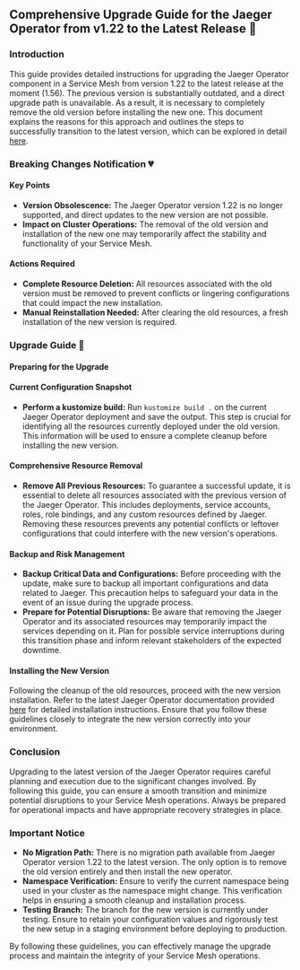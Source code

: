 ## Comprehensive Upgrade Guide for the Jaeger Operator from v1.22 to the Latest Release 🦮

### Introduction
This guide provides detailed instructions for upgrading the Jaeger Operator component in a Service Mesh from version 1.22 to the latest release at the moment (1.56). The previous version is substantially outdated, and a direct upgrade path is unavailable. As a result, it is necessary to completely remove the old version before installing the new one. This document explains the reasons for this approach and outlines the steps to successfully transition to the latest version, which can be explored in detail [here](https://www.jaegertracing.io/docs/1.56/operator/).

### Breaking Changes Notification 💔

#### Key Points
- **Version Obsolescence:** The Jaeger Operator version 1.22 is no longer supported, and direct updates to the new version are not possible.
- **Impact on Cluster Operations:** The removal of the old version and installation of the new one may temporarily affect the stability and functionality of your Service Mesh.

#### Actions Required
- **Complete Resource Deletion:** All resources associated with the old version must be removed to prevent conflicts or lingering configurations that could impact the new installation.
- **Manual Reinstallation Needed:** After clearing the old resources, a fresh installation of the new version is required.

### Upgrade Guide 🦮

#### Preparing for the Upgrade

#### Current Configuration Snapshot
- **Perform a kustomize build:** Run `kustomize build .` on the current Jaeger Operator deployment and save the output. This step is crucial for identifying all the resources currently deployed under the old version. This information will be used to ensure a complete cleanup before installing the new version.

#### Comprehensive Resource Removal
- **Remove All Previous Resources:** To guarantee a successful update, it is essential to delete all resources associated with the previous version of the Jaeger Operator. This includes deployments, service accounts, roles, role bindings, and any custom resources defined by Jaeger. Removing these resources prevents any potential conflicts or leftover configurations that could interfere with the new version's operations.

#### Backup and Risk Management
- **Backup Critical Data and Configurations:** Before proceeding with the update, make sure to backup all important configurations and data related to Jaeger. This precaution helps to safeguard your data in the event of an issue during the upgrade process.
- **Prepare for Potential Disruptions:** Be aware that removing the Jaeger Operator and its associated resources may temporarily impact the services depending on it. Plan for possible service interruptions during this transition phase and inform relevant stakeholders of the expected downtime.


#### Installing the New Version

Following the cleanup of the old resources, proceed with the new version installation. Refer to the latest Jaeger Operator documentation provided [here](https://www.jaegertracing.io/docs/1.57/operator/) for detailed installation instructions. Ensure that you follow these guidelines closely to integrate the new version correctly into your environment.

### Conclusion

Upgrading to the latest version of the Jaeger Operator requires careful planning and execution due to the significant changes involved. By following this guide, you can ensure a smooth transition and minimize potential disruptions to your Service Mesh operations. Always be prepared for operational impacts and have appropriate recovery strategies in place.

### Important Notice
- **No Migration Path:** There is no migration path available from Jaeger Operator version 1.22 to the latest version. The only option is to remove the old version entirely and then install the new operator.
- **Namespace Verification:** Ensure to verify the current namespace being used in your cluster as the namespace might change. This verification helps in ensuring a smooth cleanup and installation process.
- **Testing Branch:** The branch for the new version is currently under testing. Ensure to retain your configuration values and rigorously test the new setup in a staging environment before deploying to production.

By following these guidelines, you can effectively manage the upgrade process and maintain the integrity of your Service Mesh operations.
